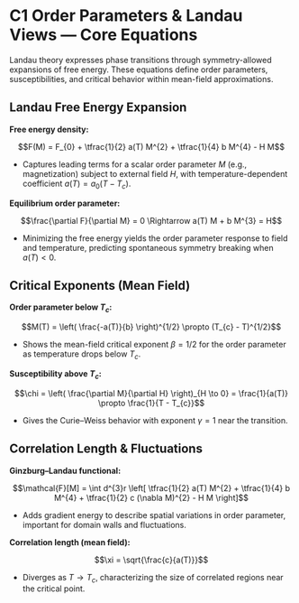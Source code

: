 # C1 Order Parameters & Landau Views — Core Equations

Landau theory expresses phase transitions through symmetry-allowed expansions of free energy. These equations define order parameters, susceptibilities, and critical behavior within mean-field approximations.

## Landau Free Energy Expansion
**Free energy density:**

$$F(M) = F_{0} + \tfrac{1}{2} a(T) M^{2} + \tfrac{1}{4} b M^{4} - H M$$

- Captures leading terms for a scalar order parameter $M$ (e.g., magnetization) subject to external field $H$, with temperature-dependent coefficient $a(T) = a_{0}(T - T_{c})$.

**Equilibrium order parameter:**

$$\frac{\partial F}{\partial M} = 0 \Rightarrow a(T) M + b M^{3} = H$$

- Minimizing the free energy yields the order parameter response to field and temperature, predicting spontaneous symmetry breaking when $a(T)<0$.

## Critical Exponents (Mean Field)
**Order parameter below $T_{c}$:**

$$M(T) = \left( \frac{-a(T)}{b} \right)^{1/2} \propto (T_{c} - T)^{1/2}$$

- Shows the mean-field critical exponent $\beta = 1/2$ for the order parameter as temperature drops below $T_{c}$.

**Susceptibility above $T_{c}$:**

$$\chi = \left( \frac{\partial M}{\partial H} \right)_{H \to 0} = \frac{1}{a(T)} \propto \frac{1}{T - T_{c}}$$

- Gives the Curie–Weiss behavior with exponent $\gamma = 1$ near the transition.

## Correlation Length & Fluctuations
**Ginzburg–Landau functional:**

$$\mathcal{F}[M] = \int d^{3}r \left[ \tfrac{1}{2} a(T) M^{2} + \tfrac{1}{4} b M^{4} + \tfrac{1}{2} c (\nabla M)^{2} - H M \right]$$

- Adds gradient energy to describe spatial variations in order parameter, important for domain walls and fluctuations.

**Correlation length (mean field):**

$$\xi = \sqrt{\frac{c}{a(T)}}$$

- Diverges as $T \to T_{c}$, characterizing the size of correlated regions near the critical point.
